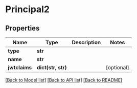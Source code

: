 # Principal2

## Properties
Name | Type | Description | Notes
------------ | ------------- | ------------- | -------------
**type** | **str** |  | 
**name** | **str** |  | 
**jwtclaims** | **dict(str, str)** |  | [optional] 

[[Back to Model list]](../README.md#documentation-for-models) [[Back to API list]](../README.md#documentation-for-api-endpoints) [[Back to README]](../README.md)

